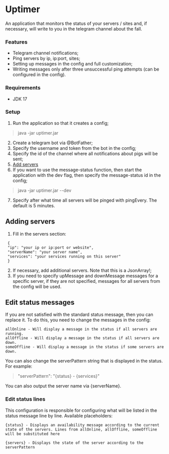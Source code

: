 # Uptimer

An application that monitors the status of your servers / sites and, if necessary, will write to you in the telegram channel about the fall.

### Features
- Telegram channel notifications;
- Ping servers by ip, ip:port, sites;
- Setting up messages in the config and full customization;
- Writing messages only after three unsuccessful ping attempts (can be configured in the config).

### Requirements
- JDK 17

### Setup
1. Run the application so that it creates a config;
> java -jar uptimer.jar
2. Create a telegram bot via @BotFather;
3. Specify the username and token from the bot in the config;
4. Specify the id of the channel where all notifications about pigs will be sent;
5. [Add servers](https://github.com/dadowl/uptimer#adding-servers)
6. If you want to use the message-status function, then start the application with the dev flag, then specify the message-status id in the config;
> java -jar uptimer.jar --dev
7. Specify after what time all servers will be pinged with pingEvery. The default is 5 minutes.

## Adding servers
1. Fill in the servers section:
```
 { 
 "ip": "your ip or ip:port or website",
 "serverName": "your server name",
 "services": "your services running on this server"
 }
```
2. If necessary, add additional servers. Note that this is a JsonArray!;
3. If you need to specify upMessage and downMessage messages for a specific server, if they are not specified, messages for all servers from the config will be used.

## Edit status messages
If you are not satisfied with the standard status message, then you can replace it.
To do this, you need to change the messages in the config:
```
allOnline - Will display a message in the status if all servers are running.
allOffline - Will display a message in the status if all servers are down.
someOffline - Will display a message in the status if some servers are down.
```
You can also change the serverPattern string that is displayed in the status.
For example:
> "serverPattern": "{status} - {services}"

You can also output the server name via {serverName}.

### Edit status lines
This configuration is responsible for configuring what will be listed in the status message line by line.
Available placeholders:
```
{status} - Displays an availability message according to the current state of the servers. Lines from allOnline, allOffline, someOffline will be substituted here

{servers} - Displays the state of the server according to the serverPattern
```
